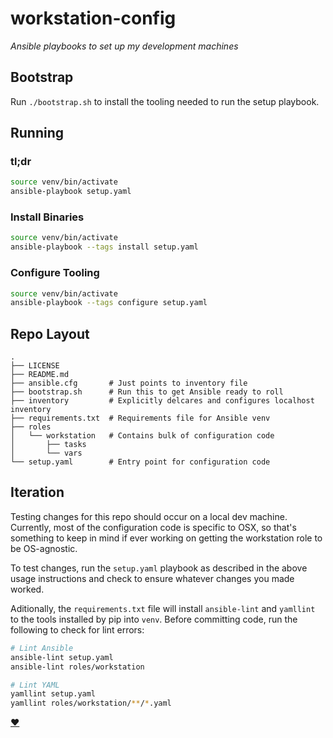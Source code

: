 # workstation-config

_Ansible playbooks to set up my development machines_

## Bootstrap

Run `./bootstrap.sh` to install the tooling needed to run the setup playbook.

## Running

### tl;dr

```bash
source venv/bin/activate
ansible-playbook setup.yaml
```

### Install Binaries

```bash
source venv/bin/activate
ansible-playbook --tags install setup.yaml
```

### Configure Tooling

```bash
source venv/bin/activate
ansible-playbook --tags configure setup.yaml
```

## Repo Layout

```
.
├── LICENSE
├── README.md
├── ansible.cfg       # Just points to inventory file
├── bootstrap.sh      # Run this to get Ansible ready to roll
├── inventory         # Explicitly delcares and configures localhost inventory
├── requirements.txt  # Requirements file for Ansible venv
├── roles
│   └── workstation   # Contains bulk of configuration code
│       ├── tasks
│       └── vars
└── setup.yaml        # Entry point for configuration code
```

## Iteration

Testing changes for this repo should occur on a local dev machine. Currently,
most of the configuration code is specific to OSX, so that's something to keep
in mind if ever working on getting the workstation role to be OS-agnostic.

To test changes, run the `setup.yaml` playbook as described in the above usage
instructions and check to ensure whatever changes you made worked.

Aditionally, the `requirements.txt` file will install `ansible-lint` and
`yamllint` to the tools installed by pip into `venv`. Before committing code,
run the following to check for lint errors:

```bash
# Lint Ansible
ansible-lint setup.yaml
ansible-lint roles/workstation

# Lint YAML
yamllint setup.yaml
yamllint roles/workstation/**/*.yaml
```

[:heart:](README.md)
